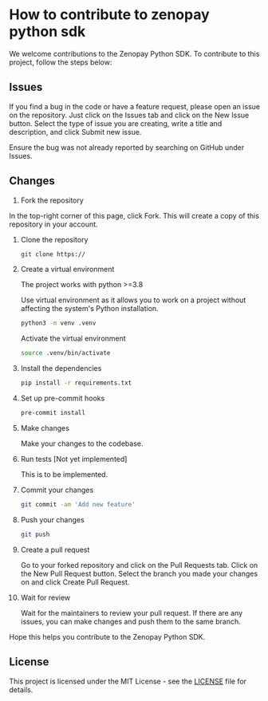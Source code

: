 # How to contribute to zenopay python sdk

We welcome contributions to the Zenopay Python SDK. To contribute to this project, follow the steps below:

## Issues

If you find a bug in the code or have a feature request, please open an issue on the repository. Just click on the Issues tab and click on the New Issue button. Select the type of issue you are creating, write a title and description, and click Submit new issue.

Ensure the bug was not already reported by searching on GitHub under Issues.

## Changes

1. Fork the repository

In the top-right corner of this page, click Fork. This will create a copy of this repository in your account.

1. Clone the repository

    ```bash
    git clone https://
    ```

1. Create a virtual environment

    The project works with python >=3.8

    Use virtual environment as it allows you to work on a project without affecting the system's Python installation.

    ```bash
    python3 -m venv .venv
    ```

    Activate the virtual environment

    ```bash
    source .venv/bin/activate
    ```

1. Install the dependencies

    ```bash
    pip install -r requirements.txt
    ```

1. Set up pre-commit hooks

    ```bash
    pre-commit install
    ```

1. Make changes

    Make your changes to the codebase.

1. Run tests [Not yet implemented]

    This is to be implemented.

1. Commit your changes

    ```bash
    git commit -am 'Add new feature'
    ```

1. Push your changes

    ```bash
    git push
    ```

1. Create a pull request

    Go to your forked repository and click on the Pull Requests tab. Click on the New Pull Request button. Select the branch you made your changes on and click Create Pull Request.

1. Wait for review

    Wait for the maintainers to review your pull request. If there are any issues, you can make changes and push them to the same branch.

Hope this helps you contribute to the Zenopay Python SDK.

## License

This project is licensed under the MIT License - see the [LICENSE](./LICENCE) file for details.
